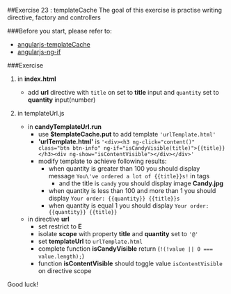 ##Exercise 23 : templateCache
The goal of this exercise is practise writing directive, factory and controllers

###Before you start, please refer to:
* [angularjs-templateCache](https://egghead.io/lessons/angularjs-templatecache)
* [angularjs-ng-if](https://docs.angularjs.org/api/ng/directive/ngIf)


###Exercise
1. in **index.html**
     * add **url** directive with ```title``` on set to **title** input and ```quantity``` set to **quantity** input(number)


2. in templateUrl.js
    * in **candyTemplateUrl.run**
        * use **$templateCache.put** to add template ```'urlTemplate.html'```
        * **'urlTemplate.html'** is ```'<div><h3 ng-click="content()" class="btn btn-info" ng-if="isCandyVisible(title)">{{title}}</h3><div ng-show="isContentVisible"></div></div>'```
        * modify template to achieve following results:
             * when quantity is greater than 100 you should display message ```You\'ve ordered a lot of {{title}}s!``` in tags **<span>**
                * and the title is ```candy``` you should display image **Candy.jpg**
             * when quantity is less than 100 and more than 1 you should display ```Your order: {{quantity}} {{title}}s```
             * when quantity is equal 1 you should display ```Your order: {{quantity}} {{title}}```
    * in directive **url**
        * set restrict to **E**
        * isolate **scope** with property **title** and **quantity** set to ```'@'```
        * set **templateUrl** to ```urlTemplate.html```
        * complete function **isCandyVisible** return (```!(!value || 0 === value.length);```)
        * function **isContentVisible** should toggle value  ```isContentVisible``` on directive scope





Good luck!
